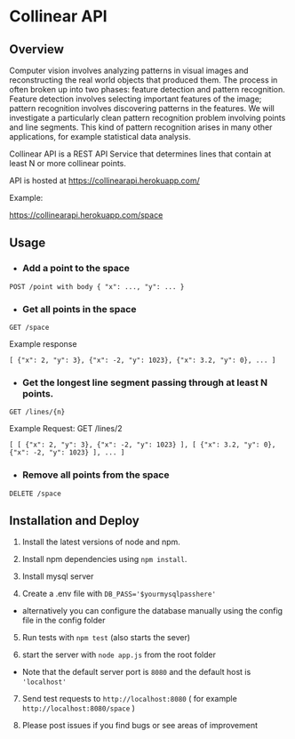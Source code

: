 # Collinear API

## Overview

Computer vision involves analyzing patterns in visual images and reconstructing the real world objects that produced them. The process in often broken up into two phases: feature detection and pattern recognition. Feature detection involves selecting important features of the image; pattern recognition involves discovering patterns in the features. We will investigate a particularly clean pattern recognition problem involving points and line segments. This kind of pattern recognition arises in many other applications, for example statistical data analysis.

Collinear API is a REST API Service that determines lines that contain at least N or more collinear points.

API is hosted at https://collinearapi.herokuapp.com/

Example:

https://collinearapi.herokuapp.com/space

## Usage


- ### Add a point to the space

`POST /point with body { "x": ..., "y": ... }`



- ### Get all points in the space

`GET /space`


Example response

`[
{"x": 2, "y": 3},
{"x": -2, "y": 1023},
{"x": 3.2, "y": 0},
...
]`


- ### Get the longest line segment passing through at least N points.

`GET /lines/{n}`

Example
Request: GET /lines/2

`[
[
{"x": 2, "y": 3},
{"x": -2, "y": 1023}
],
[
{"x": 3.2, "y": 0},
{"x": -2, "y": 1023}
],
...
]`


- ### Remove all points from the space

`DELETE /space`

## Installation and Deploy

1. Install the latest versions of node and npm.

2. Install npm dependencies using `npm install`.

3. Install mysql server

4. Create a .env file with `DB_PASS='$yourmysqlpasshere'`

- alternatively you can configure the database manually using the config file in the config folder

5. Run tests with `npm test` (also starts the sever)

6. start the server with `node app.js` from the root folder

- Note that the default server port is `8080` and the default host is `'localhost'`

7. Send test requests to `http://localhost:8080` ( for example `http://localhost:8080/space` )

8. Please post issues if you find bugs or see areas of improvement


